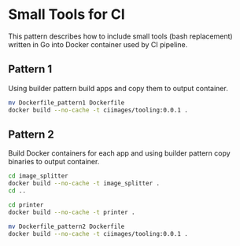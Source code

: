 
# Small Tools for CI
This pattern describes how to include small tools (bash replacement) written in Go into Docker container used by CI pipeline.

## Pattern 1
Using builder pattern build apps and copy them to output container.

```sh
mv Dockerfile_pattern1 Dockerfile
docker build --no-cache -t ciimages/tooling:0.0.1 .
```

## Pattern 2
Build Docker containers for each app and using builder pattern copy binaries to output container.

```sh
cd image_splitter
docker build --no-cache -t image_splitter .
cd ..

cd printer
docker build --no-cache -t printer .

mv Dockerfile_pattern2 Dockerfile
docker build --no-cache -t ciimages/tooling:0.0.1 .
```